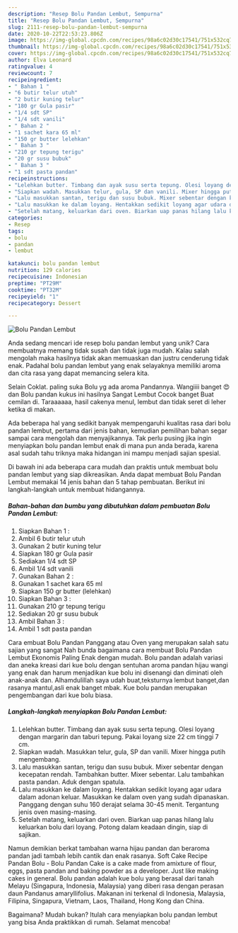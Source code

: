 ```yaml
---
description: "Resep Bolu Pandan Lembut, Sempurna"
title: "Resep Bolu Pandan Lembut, Sempurna"
slug: 2111-resep-bolu-pandan-lembut-sempurna
date: 2020-10-22T22:53:23.806Z
image: https://img-global.cpcdn.com/recipes/98a6c02d30c17541/751x532cq70/bolu-pandan-lembut-foto-resep-utama.jpg
thumbnail: https://img-global.cpcdn.com/recipes/98a6c02d30c17541/751x532cq70/bolu-pandan-lembut-foto-resep-utama.jpg
cover: https://img-global.cpcdn.com/recipes/98a6c02d30c17541/751x532cq70/bolu-pandan-lembut-foto-resep-utama.jpg
author: Elva Leonard
ratingvalue: 4
reviewcount: 7
recipeingredient:
- " Bahan 1 "
- "6 butir telur utuh"
- "2 butir kuning telur"
- "180 gr Gula pasir"
- "1/4 sdt SP"
- "1/4 sdt vanili"
- " Bahan 2 "
- "1 sachet kara 65 ml"
- "150 gr butter lelehkan"
- " Bahan 3 "
- "210 gr tepung terigu"
- "20 gr susu bubuk"
- " Bahan 3 "
- "1 sdt pasta pandan"
recipeinstructions:
- "Lelehkan butter. Timbang dan ayak susu serta tepung. Olesi loyang dengan margarin dan taburi tepung. Pakai loyang size 22 cm tinggi 7 cm."
- "Siapkan wadah. Masukkan telur, gula, SP dan vanili. Mixer hingga putih mengembang."
- "Lalu masukkan santan, terigu dan susu bubuk. Mixer sebentar dengan kecepatan rendah. Tambahkan butter. Mixer sebentar. Lalu tambahkan pasta pandan. Aduk dengan spatula."
- "Lalu masukkan ke dalam loyang. Hentakkan sedikit loyang agar udara dalam adonan keluar. Masukkan ke dalam oven yang sudah dipanaskan. Panggang dengan suhu 160 derajat selama 30-45 menit. Tergantung jenis oven masing-masing."
- "Setelah matang, keluarkan dari oven. Biarkan uap panas hilang lalu keluarkan bolu dari loyang. Potong dalam keadaan dingin, siap di sajikan."
categories:
- Resep
tags:
- bolu
- pandan
- lembut

katakunci: bolu pandan lembut 
nutrition: 129 calories
recipecuisine: Indonesian
preptime: "PT29M"
cooktime: "PT32M"
recipeyield: "1"
recipecategory: Dessert

---
```



![Bolu Pandan Lembut](https://img-global.cpcdn.com/recipes/98a6c02d30c17541/751x532cq70/bolu-pandan-lembut-foto-resep-utama.jpg)

Anda sedang mencari ide resep bolu pandan lembut yang unik? Cara membuatnya memang tidak susah dan tidak juga mudah. Kalau salah mengolah maka hasilnya tidak akan memuaskan dan justru cenderung tidak enak. Padahal bolu pandan lembut yang enak selayaknya memiliki aroma dan cita rasa yang dapat memancing selera kita.

Selain Coklat. paling suka Bolu yg ada aroma Pandannya. Wangiiii banget 😍 dan Bolu pandan kukus ini hasilnya Sangat Lembut Cocok banget Buat cemilan di. Taraaaaaa, hasil cakenya menul, lembut dan tidak seret di leher ketika di makan.

Ada beberapa hal yang sedikit banyak mempengaruhi kualitas rasa dari bolu pandan lembut, pertama dari jenis bahan, kemudian pemilihan bahan segar sampai cara mengolah dan menyajikannya. Tak perlu pusing jika ingin menyiapkan bolu pandan lembut enak di mana pun anda berada, karena asal sudah tahu triknya maka hidangan ini mampu menjadi sajian spesial.


Di bawah ini ada beberapa cara mudah dan praktis untuk membuat bolu pandan lembut yang siap dikreasikan. Anda dapat membuat Bolu Pandan Lembut memakai 14 jenis bahan dan 5 tahap pembuatan. Berikut ini langkah-langkah untuk membuat hidangannya.

<!--inarticleads1-->

##### Bahan-bahan dan bumbu yang dibutuhkan dalam pembuatan Bolu Pandan Lembut:

1. Siapkan  Bahan 1 :
1. Ambil 6 butir telur utuh
1. Gunakan 2 butir kuning telur
1. Siapkan 180 gr Gula pasir
1. Sediakan 1/4 sdt SP
1. Ambil 1/4 sdt vanili
1. Gunakan  Bahan 2 :
1. Gunakan 1 sachet kara 65 ml
1. Siapkan 150 gr butter (lelehkan)
1. Siapkan  Bahan 3 :
1. Gunakan 210 gr tepung terigu
1. Sediakan 20 gr susu bubuk
1. Ambil  Bahan 3 :
1. Ambil 1 sdt pasta pandan


Cara embuat Bolu Pandan Panggang atau Oven yang merupakan salah satu sajian yang sangat Nah bunda bagaimana cara membuat Bolu Pandan Lembut Ekonomis Paling Enak dengan mudah. Bolu pandan adalah variasi dan aneka kreasi dari kue bolu dengan sentuhan aroma pandan hijau wangi yang enak dan harum menjadikan kue bolu ini disenangi dan diminati oleh anak-anak dan. Alhamdulillah saya udah buat,teksturnya lembut banget,dan rasanya mantul,asli enak banget mbak. Kue bolu pandan merupakan pengembangan dari kue bolu biasa. 

<!--inarticleads2-->

##### Langkah-langkah menyiapkan Bolu Pandan Lembut:

1. Lelehkan butter. Timbang dan ayak susu serta tepung. Olesi loyang dengan margarin dan taburi tepung. Pakai loyang size 22 cm tinggi 7 cm.
1. Siapkan wadah. Masukkan telur, gula, SP dan vanili. Mixer hingga putih mengembang.
1. Lalu masukkan santan, terigu dan susu bubuk. Mixer sebentar dengan kecepatan rendah. Tambahkan butter. Mixer sebentar. Lalu tambahkan pasta pandan. Aduk dengan spatula.
1. Lalu masukkan ke dalam loyang. Hentakkan sedikit loyang agar udara dalam adonan keluar. Masukkan ke dalam oven yang sudah dipanaskan. Panggang dengan suhu 160 derajat selama 30-45 menit. Tergantung jenis oven masing-masing.
1. Setelah matang, keluarkan dari oven. Biarkan uap panas hilang lalu keluarkan bolu dari loyang. Potong dalam keadaan dingin, siap di sajikan.


Namun demikian berkat tambahan warna hijau pandan dan beraroma pandan jadi tambah lebih cantik dan enak rasanya. Soft Cake Recipe Pandan Bolu - Bolu Pandan Cake is a cake made from amixture of flour, eggs, pasta pandan and baking powder as a developer. Just like making cakes in general. Bolu pandan adalah kue bolu yang berasal dari tanah Melayu (Singapura, Indonesia, Malaysia) yang diberi rasa dengan perasan daun Pandanus amaryllifolius. Makanan ini terkenal di Indonesia, Malaysia, Filipina, Singapura, Vietnam, Laos, Thailand, Hong Kong dan China. 

Bagaimana? Mudah bukan? Itulah cara menyiapkan bolu pandan lembut yang bisa Anda praktikkan di rumah. Selamat mencoba!

